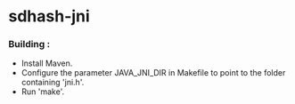 sdhash-jni
==========

### Building :

- Install Maven.
- Configure the parameter JAVA_JNI_DIR in Makefile to point to the folder containing 'jni.h'.
- Run 'make'.
